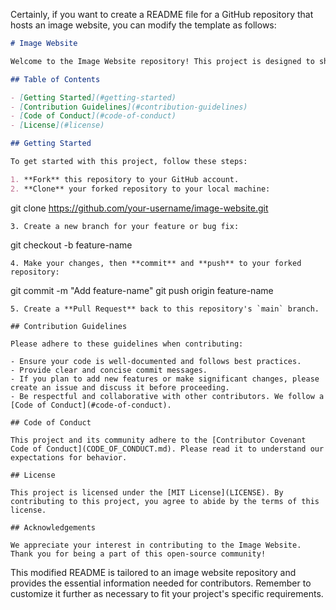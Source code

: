 Certainly, if you want to create a README file for a GitHub repository that hosts an image website, you can modify the template as follows:

```markdown
# Image Website

Welcome to the Image Website repository! This project is designed to showcase and manage a collection of images. We're glad you're interested in contributing.

## Table of Contents

- [Getting Started](#getting-started)
- [Contribution Guidelines](#contribution-guidelines)
- [Code of Conduct](#code-of-conduct)
- [License](#license)

## Getting Started

To get started with this project, follow these steps:

1. **Fork** this repository to your GitHub account.
2. **Clone** your forked repository to your local machine:
   ```
   git clone https://github.com/your-username/image-website.git
   ```
3. Create a new branch for your feature or bug fix:
   ```
   git checkout -b feature-name
   ```
4. Make your changes, then **commit** and **push** to your forked repository:
   ```
   git commit -m "Add feature-name"
   git push origin feature-name
   ```
5. Create a **Pull Request** back to this repository's `main` branch.

## Contribution Guidelines

Please adhere to these guidelines when contributing:

- Ensure your code is well-documented and follows best practices.
- Provide clear and concise commit messages.
- If you plan to add new features or make significant changes, please create an issue and discuss it before proceeding.
- Be respectful and collaborative with other contributors. We follow a [Code of Conduct](#code-of-conduct).

## Code of Conduct

This project and its community adhere to the [Contributor Covenant Code of Conduct](CODE_OF_CONDUCT.md). Please read it to understand our expectations for behavior.

## License

This project is licensed under the [MIT License](LICENSE). By contributing to this project, you agree to abide by the terms of this license.

## Acknowledgements

We appreciate your interest in contributing to the Image Website. Thank you for being a part of this open-source community!
```

This modified README is tailored to an image website repository and provides the essential information needed for contributors. Remember to customize it further as necessary to fit your project's specific requirements.
